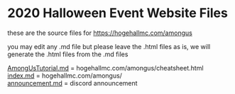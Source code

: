 # 2020 Halloween Event Website Files

these are the source files for https://hogehallmc.com/amongus

you may edit any .md file but please leave the .html files as is, we will
generate the .html files from the .md files

[AmongUsTutorial.md](AmongUsTutorial.md) = hogehallmc.com/amongus/cheatsheet.html  
[index.md](index.md) = hogehallmc.com/amongus/  
[announcement.md](announcement.md) = discord announcement
